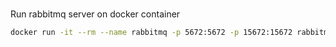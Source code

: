 #


Run rabbitmq server on docker container
```bash
docker run -it --rm --name rabbitmq -p 5672:5672 -p 15672:15672 rabbitmq:3.12-management
```
